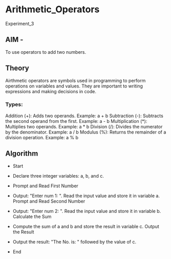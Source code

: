 # Arithmetic_Operators
Experiment_3

## AIM - 
To use operators to add two numbers.

## Theory
Airthmetic operators are symbols used in programming to perform operations on variables and values. They are important to writing expressions and making decisions in code.

### Types: 
Addition (+): Adds two operands.
Example: a + b
Subtraction (-): Subtracts the second operand from the first.
Example: a - b
Multiplication (*): Multiplies two operands.
Example: a * b
Division (/): Divides the numerator by the denominator.
Example: a / b
Modulus (%): Returns the remainder of a division operation.
Example: a % b

## Algorithm 

* Start
* Declare three integer variables: a, b, and c.
* Prompt and Read First Number

* Output: "Enter num 1: ".
Read the input value and store it in variable a.
Prompt and Read Second Number

* Output: "Enter num 2: ".
Read the input value and store it in variable b.
Calculate the Sum

* Compute the sum of a and b and store the result in variable c.
Output the Result

* Output the result: "The No. is: " followed by the value of c.
* End

